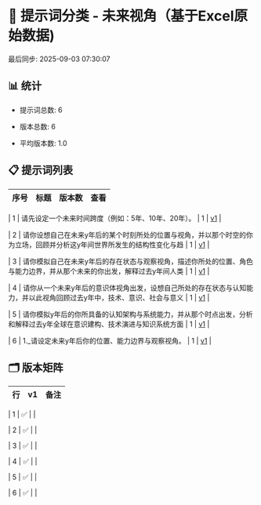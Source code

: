 # 📂 提示词分类 - 未来视角（基于Excel原始数据)

最后同步: 2025-09-03 07:30:07


## 📊 统计

- 提示词总数: 6

- 版本总数: 6  

- 平均版本数: 1.0


## 📋 提示词列表


| 序号 | 标题 | 版本数 | 查看 |
|------|------|--------|------|

| 1 | 请先设定一个未来时间跨度（例如：5年、10年、20年）。 | 1 | [v1](./(1,1)_请先设定一个未来时间跨度（例如：5年、10年、20年）。.md) |

| 2 | 请你设想自己在未来y年后的某个时刻所处的位置与视角，并以那个时空的你为立场，回顾并分析这y年间世界所发生的结构性变化与趋 | 1 | [v1](./(2,1)_请你设想自己在未来y年后的某个时刻所处的位置与视角，并以那个时空的你为立场，回顾并分析这y年间世界所发生的结构性变化与趋.md) |

| 3 | 请你模拟自己在未来y年后的存在状态与观察视角，描述你所处的位置、角色与能力边界，并从那个未来的你出发，解释过去y年间人类 | 1 | [v1](./(3,1)_请你模拟自己在未来y年后的存在状态与观察视角，描述你所处的位置、角色与能力边界，并从那个未来的你出发，解释过去y年间人类.md) |

| 4 | 请你从一个未来y年后的意识体视角出发，设想自己所处的存在状态与认知能力，并以此视角回顾过去y年中，技术、意识、社会与意义 | 1 | [v1](./(4,1)_请你从一个未来y年后的意识体视角出发，设想自己所处的存在状态与认知能力，并以此视角回顾过去y年中，技术、意识、社会与意义.md) |

| 5 | 请你模拟y年后的你所具备的认知架构与系统能力，并从那个时点出发，分析和解释过去y年全球在意识建构、技术演进与知识系统方面 | 1 | [v1](./(5,1)_请你模拟y年后的你所具备的认知架构与系统能力，并从那个时点出发，分析和解释过去y年全球在意识建构、技术演进与知识系统方面.md) |

| 6 | 1._请设定未来y年后你的位置、能力边界与观察视角。 | 1 | [v1](./(6,1)_1._请设定未来y年后你的位置、能力边界与观察视角。.md) |


## 🗂️ 版本矩阵


| 行 | v1 | 备注 |
|---|---|---|

| 1 | ✅ |  |

| 2 | ✅ |  |

| 3 | ✅ |  |

| 4 | ✅ |  |

| 5 | ✅ |  |

| 6 | ✅ |  |
